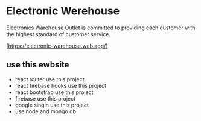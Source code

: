 # Electronic Werehouse

Electronics Warehouse Outlet is committed to providing each customer with the highest standard of customer service.

[https://electronic-warehouse.web.app/]

## use this ewbsite

- react router use this project
- react firebase hooks use this project
- react bootstrap use this project
- firebase use this project
- google singin use this project
- use node and mongo db